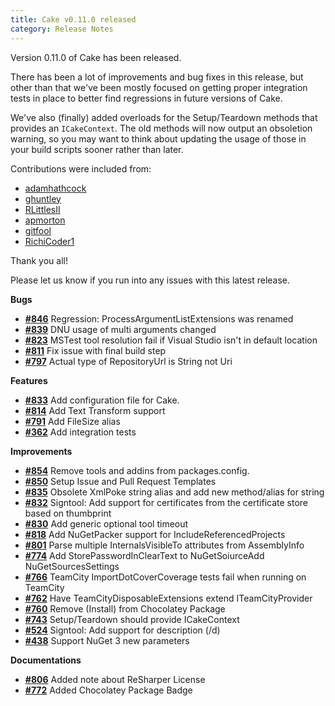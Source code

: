 ```yaml
---
title: Cake v0.11.0 released
category: Release Notes
---
```


Version 0.11.0 of Cake has been released.

There has been a lot of improvements and bug fixes in this release, but other than that we've been mostly focused on getting proper integration tests in place to better find regressions in future versions of Cake.

We've also (finally) added overloads for the Setup/Teardown methods that provides an `ICakeContext`. The old methods will now output an obsoletion warning, so you may want to think about updating the usage of those in your build scripts sooner rather than later.

Contributions were included from:

 - [adamhathcock](https://github.com/adamhathcock)
 - [ghuntley](https://github.com/ghuntley)
 - [RLittlesII](https://github.com/RLittlesII)
 - [apmorton](https://github.com/apmorton)
 - [gitfool](https://github.com/gitfool)
 - [RichiCoder1](https://github.com/RichiCoder1)

Thank you all!

Please let us know if you run into any issues with this latest release.

<!--excerpt-->

__Bugs__

- [__#846__](https://github.com/cake-build/cake/issues/846) Regression: ProcessArgumentListExtensions was renamed
- [__#839__](https://github.com/cake-build/cake/issues/839) DNU usage of multi arguments changed
- [__#823__](https://github.com/cake-build/cake/issues/823) MSTest tool resolution fail if Visual Studio isn't in default location
- [__#811__](https://github.com/cake-build/cake/issues/811) Fix issue with final build step
- [__#797__](https://github.com/cake-build/cake/pull/797) Actual type of RepositoryUrl is String not Uri

__Features__

- [__#833__](https://github.com/cake-build/cake/issues/833) Add configuration file for Cake.
- [__#814__](https://github.com/cake-build/cake/issues/814) Add Text Transform support
- [__#791__](https://github.com/cake-build/cake/issues/791) Add FileSize alias
- [__#362__](https://github.com/cake-build/cake/issues/362) Add integration tests

__Improvements__

- [__#854__](https://github.com/cake-build/cake/issues/854) Remove tools and addins from packages.config.
- [__#850__](https://github.com/cake-build/cake/issues/850) Setup Issue and Pull Request Templates
- [__#835__](https://github.com/cake-build/cake/issues/835) Obsolete XmlPoke string alias and add new method/alias for string
- [__#832__](https://github.com/cake-build/cake/issues/832) Signtool: Add support for certificates from the certificate store based on thumbprint
- [__#830__](https://github.com/cake-build/cake/issues/830) Add generic optional tool timeout
- [__#818__](https://github.com/cake-build/cake/issues/818) Add NuGetPacker support for IncludeReferencedProjects
- [__#801__](https://github.com/cake-build/cake/issues/801) Parse multiple InternalsVisibleTo attributes from AssemblyInfo
- [__#774__](https://github.com/cake-build/cake/issues/774) Add StorePasswordInClearText to NuGetSoiurceAdd NuGetSourcesSettings
- [__#766__](https://github.com/cake-build/cake/issues/766) TeamCity ImportDotCoverCoverage tests fail when running on TeamCity
- [__#762__](https://github.com/cake-build/cake/issues/762) Have TeamCityDisposableExtensions extend ITeamCityProvider
- [__#760__](https://github.com/cake-build/cake/issues/760) Remove (Install) from Chocolatey Package
- [__#743__](https://github.com/cake-build/cake/issues/743) Setup/Teardown should provide ICakeContext
- [__#524__](https://github.com/cake-build/cake/issues/524) Signtool: Add support for description (/d)
- [__#438__](https://github.com/cake-build/cake/issues/438) Support NuGet 3 new parameters

__Documentations__

- [__#806__](https://github.com/cake-build/cake/pull/806) Added note about ReSharper License
- [__#772__](https://github.com/cake-build/cake/pull/772) Added Chocolatey Package Badge